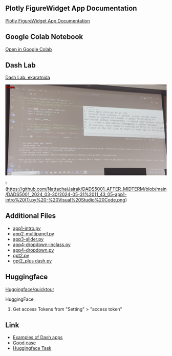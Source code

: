 ## Plotly FigureWidget App Documentation
[Plotly FigureWidget App Documentation](https://plotly.com/python/v3/figurewidget-app/#version-check)

## Google Colab Notebook
[Open in Google Colab](https://colab.research.google.com/github/NattachaiJairak/DADS5001_AFTER_MIDTERM/blob/main/DADS5001_2024_03-30/DADS5001_AfterMidterm_Class3_2024_03_30_figurewidget_app.ipynb)

## Dash Lab
[Dash Lab: ekaratnida](https://github.com/ekaratnida/DADS5001-Data-Analytics-and-Data-Science-Tools-and-Programming/tree/main/10-Dash-II/Lab)

[![Project Image](https://github.com/NattachaiJairak/DADS5001_AFTER_MIDTERM/raw/main/DADS5001_2024_03-30/2024-04-12%2012_51_54-DADS5001_AfterMidterm_Class3_2024-03-30.MOV.png)](https://github.com/NattachaiJairak/DADS5001_AFTER_MIDTERM/blob/main/DADS5001_2024_03-30/2024-04-12%2012_51_54-DADS5001_AfterMidterm_Class3_2024-03-30.MOV.png)

!(https://github.com/NattachaiJairak/DADS5001_AFTER_MIDTERM/blob/main/DADS5001_2024_03-30/2024-05-31%2011_43_05-app1-intro%20(1).py%20-%20Visual%20Studio%20Code.png)

## Additional Files

- [app1-intro.py](https://github.com/NattachaiJairak/DADS5001_AFTER_MIDTERM/blob/main/DADS5001_2024_03-30/app1-intro.py)
- [app2-multipanel.py](https://github.com/NattachaiJairak/DADS5001_AFTER_MIDTERM/blob/main/DADS5001_2024_03-30/app2-multipanel.py)
- [app3-slider.py](https://github.com/NattachaiJairak/DADS5001_AFTER_MIDTERM/blob/main/DADS5001_2024_03-30/app3-slider.py)
- [app4-dropdown-inclass.py](https://github.com/NattachaiJairak/DADS5001_AFTER_MIDTERM/blob/main/DADS5001_2024_03-30/app4-dropdown-inclass.py)
- [app4-dropdown.py](https://github.com/NattachaiJairak/DADS5001_AFTER_MIDTERM/blob/main/DADS5001_2024_03-30/app4-dropdown.py)
- [gpt2.py](https://github.com/NattachaiJairak/DADS5001_AFTER_MIDTERM/blob/main/DADS5001_2024_03-30/gpt2.py)
- [gpt2_plus dash.py](https://github.com/NattachaiJairak/DADS5001_AFTER_MIDTERM/blob/main/DADS5001_2024_03-30/gpt2_plus%20dash.py)

## Huggingface
[Huggingface/quicktour](https://huggingface.co/docs/api-inference/quicktour)

HuggingFace
1. Get access Tokens from "Setting" > "access token"

## Link
- [Examples of Dash apps ](https://dash.gallery/Portal/)
- [Good case](https://www.lemonade.com/)
- [Huggingface Task](https://huggingface.co/tasks)

